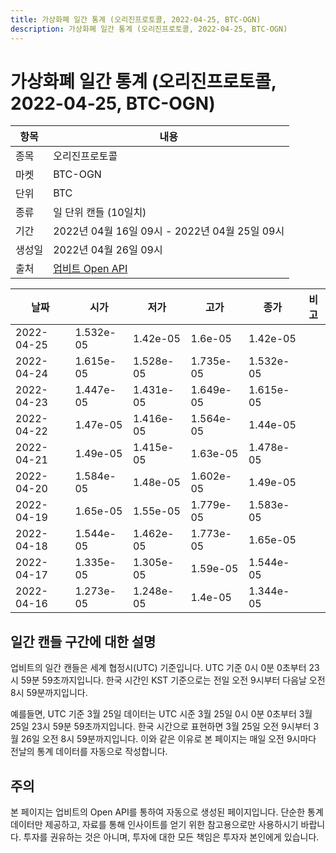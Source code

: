 ```yaml
---
title: 가상화폐 일간 통계 (오리진프로토콜, 2022-04-25, BTC-OGN)
description: 가상화폐 일간 통계 (오리진프로토콜, 2022-04-25, BTC-OGN)
---
```



가상화폐 일간 통계 (오리진프로토콜, 2022-04-25, BTC-OGN)
===

|항목|내용|
|--|--|
|종목|오리진프로토콜|
|마켓|BTC-OGN|
|단위|BTC|
|종류|일 단위 캔들 (10일치)|
|기간|2022년 04월 16일 09시 - 2022년 04월 25일 09시|
|생성일|2022년 04월 26일 09시|
|출처|[업비트 Open API](https://docs.upbit.com)|


|날짜|시가|저가|고가|종가|비고|
|--|--|--|--|--|--|
|2022-04-25|1.532e-05|1.42e-05|1.6e-05|1.42e-05|    |
|2022-04-24|1.615e-05|1.528e-05|1.735e-05|1.532e-05|    |
|2022-04-23|1.447e-05|1.431e-05|1.649e-05|1.615e-05|    |
|2022-04-22|1.47e-05|1.416e-05|1.564e-05|1.44e-05|    |
|2022-04-21|1.49e-05|1.415e-05|1.63e-05|1.478e-05|    |
|2022-04-20|1.584e-05|1.48e-05|1.602e-05|1.49e-05|    |
|2022-04-19|1.65e-05|1.55e-05|1.779e-05|1.583e-05|    |
|2022-04-18|1.544e-05|1.462e-05|1.773e-05|1.65e-05|    |
|2022-04-17|1.335e-05|1.305e-05|1.59e-05|1.544e-05|    |
|2022-04-16|1.273e-05|1.248e-05|1.4e-05|1.344e-05|    |


일간 캔들 구간에 대한 설명
---


업비트의 일간 캔들은 세계 협정시(UTC) 기준입니다. 
UTC 기준 0시 0분 0초부터 23시 59분 59초까지입니다. 
한국 시간인 KST 기준으로는 전일 오전 9시부터 다음날 오전 8시 59분까지입니다. 


예를들면, UTC 기준 3월 25일 데이터는 UTC 시준 3월 25일 0시 0분 0초부터 3월 25일 23시 59분 59초까지입니다. 
한국 시간으로 표현하면 3월 25일 오전 9시부터 3월 26일 오전 8시 59분까지입니다. 
이와 같은 이유로 본 페이지는 매일 오전 9시마다 전날의 통계 데이터를 자동으로 작성합니다. 


주의
---


본 페이지는 업비트의 Open API를 통하여 자동으로 생성된 페이지입니다. 
단순한 통계 데이터만 제공하고, 자료를 통해 인사이트를 얻기 위한 참고용으로만 사용하시기 바랍니다. 
투자를 권유하는 것은 아니며, 투자에 대한 모든 책임은 투자자 본인에게 있습니다. 

